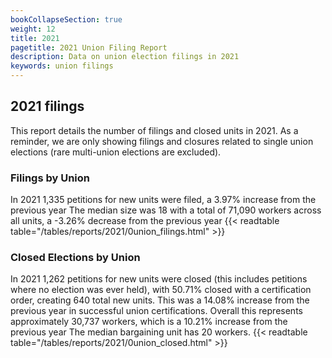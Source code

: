```yaml
---
bookCollapseSection: true
weight: 12
title: 2021
pagetitle: 2021 Union Filing Report
description: Data on union election filings in 2021
keywords: union filings
---
```


## 2021 filings

This report details the number of filings and closed units in 2021. As a reminder, we are only showing filings and closures related to single union elections (rare multi-union elections are excluded).

### Filings by Union
In 2021 1,335 petitions for new units were filed, a 3.97% increase from the previous year The median size was 18 with a total of 71,090 workers across all units, a -3.26% decrease from the previous year
{{< readtable table="/tables/reports/2021/0union_filings.html" >}}

### Closed Elections by Union
In 2021 1,262 petitions for new units were closed (this includes petitions where no election was ever held), with 50.71% closed with a certification order, creating 640 total new units. This was a 14.08% increase from the previous year in successful union certifications. Overall this represents approximately 30,737 workers, which is a 10.21% increase from the previous year The median bargaining unit has 20 workers.
{{< readtable table="/tables/reports/2021/0union_closed.html" >}}
